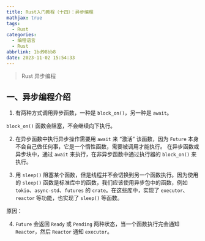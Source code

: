 ```yaml
---
title: Rust入门教程（十四）：异步编程
mathjax: true
tags:
  - Rust
categories:
  - 编程语言
  - Rust
abbrlink: 1bd98bb8
date: 2023-11-02 15:54:33
---
```


>Rust 异步编程

<!-- more -->

## 一、异步编程介绍



1. 有两种方式调用异步函数，一种是 `block_on()`，另一种是 `await`。

`block_on()` 函数会阻塞，不会继续向下执行。

2. 在异步函数中执行异步操作需要用 `await` 来 “激活” 该函数，因为 `Future` 本身不会自己做任何事，它是一个惰性函数，需要被调用才能执行。
在异步函数或异步块中，通过 `await` 来执行，在非异步函数中通过执行器的 `block_on()` 来执行。

1. 用 `sleep()` 阻塞某个函数，但是线程并不会切换到另一个函数执行。因为使用的 `sleep()` 函数是标准库中的函数，我们应该使用异步包中的函数，例如 `tokio`、`async-std`、`futures` 的 `crate`。在这些库中，实现了 `executor`、`reactor` 等功能，也实现了 `sleep()` 等函数。

原因：

4. `Future` 会返回 `Ready` 或 `Pending` 两种状态，当一个函数执行完会通知 `Reactor`，然后 `Reactor` 通知 `executor`。



